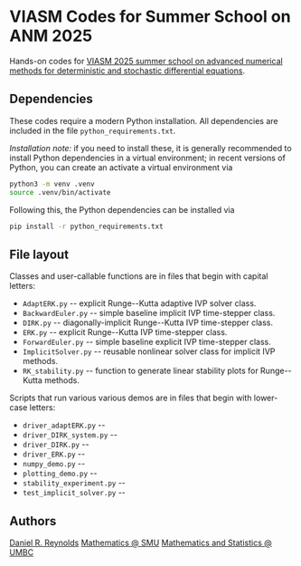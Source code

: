 # VIASM Codes for Summer School on ANM 2025

Hands-on codes for [VIASM 2025 summer school on advanced numerical methods for deterministic and stochastic differential equations](https://viasm.edu.vn/en/hdkh/summer-school-on-anm2025).

## Dependencies

These codes require a modern Python installation.  All dependencies are included in the file `python_requirements.txt`.

*Installation note:* if you need to install these, it is generally recommended to install Python dependencies in a virtual environment; in recent versions of Python, you can create an activate a virtual environment via

```bash
python3 -m venv .venv
source .venv/bin/activate
```

Following this, the Python dependencies can be installed via

```bash
pip install -r python_requirements.txt
```

## File layout

Classes and user-callable functions are in files that begin with capital letters:

* `AdaptERK.py` -- explicit Runge--Kutta adaptive IVP solver class.
* `BackwardEuler.py` -- simple baseline implicit IVP time-stepper class.
* `DIRK.py` -- diagonally-implicit Runge--Kutta IVP time-stepper class.
* `ERK.py` -- explicit Runge--Kutta IVP time-stepper class.
* `ForwardEuler.py` -- simple baseline explicit IVP time-stepper class.
* `ImplicitSolver.py` -- reusable nonlinear solver class for implicit IVP methods.
* `RK_stability.py` -- function to generate linear stability plots for Runge--Kutta methods.

Scripts that run various various demos are in files that begin with lower-case letters:

* `driver_adaptERK.py` --
* `driver_DIRK_system.py` --
* `driver_DIRK.py` --
* `driver_ERK.py` --
* `numpy_demo.py` --
* `plotting_demo.py` --
* `stability_experiment.py` --
* `test_implicit_solver.py` --

## Authors

[Daniel R. Reynolds](https://drreynolds.github.io/)
[Mathematics @ SMU](https://www.smu.edu/dedman/academics/departments/math)
[Mathematics and Statistics @ UMBC](https://mathstat.umbc.edu)
